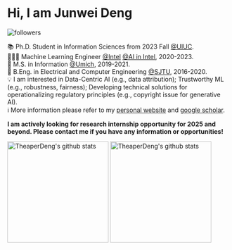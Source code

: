 # Hi, I am Junwei Deng

![followers](https://img.shields.io/github/followers/theaperdeng)

📚️ Ph.D. Student in Information Sciences from 2023 Fall <a href="https://ischool.illinois.edu/">@UIUC</a>.<br>
👨🏽‍💻 Machine Learning Engineer <a href="https://www.intel.com">@Intel</a> <a href="https://www.intel.com/content/www/us/en/developer/topic-technology/artificial-intelligence/frameworks-tools.html">@AI in Intel</a>, 2020-2023.<br>
🏫 M.S. in Information <a href="https://umich.edu">@Umich</a>, 2019-2021.<br>
🏫 B.Eng. in Electrical and Computer Engineering <a href="https://sjtu.edu.cn">@SJTU</a>, 2016-2020.<br>
💡 I am interested in Data-Centric AI (e.g., data attribution); Trustworthy ML (e.g., robustness, fairness); Developing technical solutions for operationalizing regulatory principles (e.g., copyright issue for generative AI).<br>
ℹ️ More information please refer to my [personal website](https://theaperdeng.github.io/) and [google scholar](https://scholar.google.com/citations?user=DagyP9QAAAAJ&hl=en&oi=ao).

**I am actively looking for research internship opportunity for 2025 and beyond. Please contact me if you have any information or opportunities!**

<p align="left">
<img alt="TheaperDeng's github stats" height='230' src="https://github-readme-stats.vercel.app/api?username=theaperdeng&show_icons=true&include_all_commits=true">
<img alt="TheaperDeng's github stats" height='230' src="https://github-readme-stats.vercel.app/api/top-langs/?username=theaperdeng">
</p>


